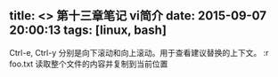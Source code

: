 title: <<The Linux Command Line>> 第十三章笔记 vi简介
date: 2015-09-07 20:00:13
tags: [linux, bash]
---

Ctrl-e, Ctrl-y 分别是向下滚动和向上滚动。用于查看建议替换的上下文。
:r foo.txt     读取整个文件的内容并复制到当前位置

